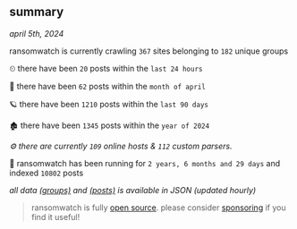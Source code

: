 
## summary
_april 5th, 2024_

ransomwatch is currently crawling `367` sites belonging to `182` unique groups

⏲ there have been `20` posts within the `last 24 hours`

🦈 there have been `62` posts within the `month of april`

🪐 there have been `1210` posts within the `last 90 days`

🏚 there have been `1345` posts within the `year of 2024`

_⚙️ there are currently `109` online hosts & `112` custom parsers._

🦕 ransomwatch has been running for `2 years, 6 months and 29 days` and indexed `10802` posts

_all data  [(groups)](http://ransomwhat.telemetry.ltd/groups) and [(posts)](http://ransomwhat.telemetry.ltd/posts) is available in JSON (updated hourly)_

> ransomwatch is fully [open source](https://github.com/joshhighet/ransomwatch#ransomwatch--). please consider [sponsoring](https://github.com/sponsors/joshhighet) if you find it useful!
